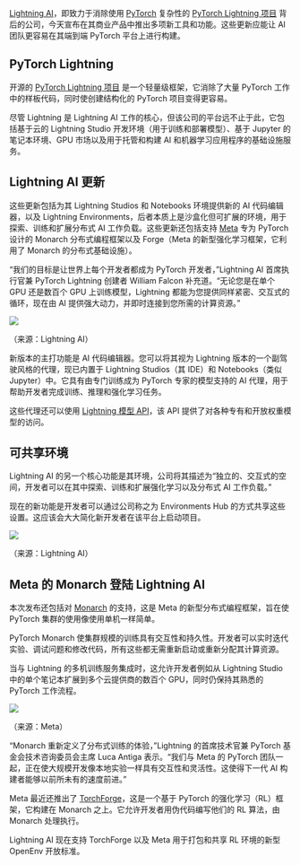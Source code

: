 [Lightning AI](https://lightning.ai/)，即致力于消除使用 [PyTorch](https://thenewstack.io/why-pytorch-gets-all-the-love/) 复杂性的 [PyTorch Lightning 项目](https://thenewstack.io/pytorch-lightning-and-the-future-of-open-source-ai/) 背后的公司，今天宣布在其商业产品中推出多项新工具和功能。这些更新应能让 AI 团队更容易在其端到端 PyTorch 平台上进行构建。

## PyTorch Lightning

开源的 [PyTorch Lightning 项目](https://github.com/Lightning-AI/pytorch-lightning) 是一个轻量级框架，它消除了大量 PyTorch 工作中的样板代码，同时使创建结构化的 PyTorch 项目变得更容易。

尽管 Lightning 是 Lightning AI 工作的核心，但该公司的平台远不止于此，它包括基于云的 Lightning Studio 开发环境（用于训练和部署模型）、基于 Jupyter 的笔记本环境、GPU 市场以及用于托管和构建 AI 和机器学习应用程序的基础设施服务。

## Lightning AI 更新

这些更新包括为其 Lightning Studios 和 Notebooks 环境提供新的 AI 代码编辑器，以及 Lightning Environments，后者本质上是沙盒化但可扩展的环境，用于探索、训练和扩展分布式 AI 工作负载。这些更新还包括支持 [Meta](https://about.meta.com/?utm_content=inline+mention) 专为 PyTorch 设计的 Monarch 分布式编程框架以及 Forge（Meta 的新型强化学习框架，它利用了 Monarch 的分布式基础设施）。

“我们的目标是让世界上每个开发者都成为 PyTorch 开发者，”Lightning AI 首席执行官兼 PyTorch Lightning 创建者 William Falcon 补充道。“无论您是在单个 GPU 还是数百个 GPU 上训练模型，Lightning 都能为您提供同样紧密、交互式的循环，现在由 AI 提供强大动力，并即时连接到您所需的计算资源。”

[![](https://cdn.thenewstack.io/media/2025/10/f1669819-lightning-ai-studio-1024x578.png)](https://cdn.thenewstack.io/media/2025/10/f1669819-lightning-ai-studio-1024x578.png)

（来源：Lightning AI）

新版本的主打功能是 AI 代码编辑器。您可以将其视为 Lightning 版本的一个副驾驶风格的代理，现已内置于 Lightning Studios（其 IDE）和 Notebooks（类似 Jupyter）中。它具有由专门训练成为 PyTorch 专家的模型支持的 AI 代理，用于帮助开发者完成训练、推理和强化学习任务。

这些代理还可以使用 [Lightning 模型 API](https://lightning.ai/models?section=allmodels)，该 API 提供了对各种专有和开放权重模型的访问。

## 可共享环境

Lightning AI 的另一个核心功能是其环境，公司将其描述为“独立的、交互式的空间，开发者可以在其中探索、训练和扩展强化学习以及分布式 AI 工作负载。”

现在的新功能是开发者可以通过公司称之为 Environments Hub 的方式共享这些设置。这应该会大大简化新开发者在该平台上启动项目。

[![](https://cdn.thenewstack.io/media/2025/10/cb11d360-environment-gallery-1024x655.png)](https://cdn.thenewstack.io/media/2025/10/cb11d360-environment-gallery-1024x655.png)

（来源：Lightning AI）

## Meta 的 Monarch 登陆 Lightning AI

本次发布还包括对 [Monarch](https://pytorch.org/blog/introducing-pytorch-monarch/) 的支持，这是 Meta 的新型分布式编程框架，旨在使 PyTorch 集群的使用像使用单机一样简单。

PyTorch Monarch 使集群规模的训练具有交互性和持久性。开发者可以实时迭代实验、调试问题和修改代码，所有这些都无需重新启动或重新分配其计算资源。

当与 Lightning 的多机训练服务集成时，这允许开发者例如从 Lightning Studio 中的单个笔记本扩展到多个云提供商的数百个 GPU，同时仍保持其熟悉的 PyTorch 工作流程。

[![](https://cdn.thenewstack.io/media/2025/10/eaa0ca2b-5-1.png-1024x634.avif)](https://cdn.thenewstack.io/media/2025/10/eaa0ca2b-5-1.png-1024x634.avif)

（来源：Meta）

“Monarch 重新定义了分布式训练的体验，”Lightning 的首席技术官兼 PyTorch 基金会技术咨询委员会主席 Luca Antiga 表示。“我们与 Meta 的 PyTorch 团队一起，正在使大规模开发像本地实验一样具有交互性和灵活性。这使得下一代 AI 构建者能够以前所未有的速度前进。”

Meta 最近还推出了 [TorchForge](https://github.com/meta-pytorch/torchforge)，这是一个基于 PyTorch 的强化学习（RL）框架，它构建在 Monarch 之上。它允许开发者用伪代码编写他们的 RL 算法，由 Monarch 处理执行。

Lightning AI 现在支持 TorchForge 以及 Meta 用于打包和共享 RL 环境的新型 OpenEnv 开放标准。